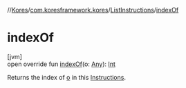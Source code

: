 //[Kores](../../../index.md)/[com.koresframework.kores](../index.md)/[ListInstructions](index.md)/[indexOf](index-of.md)

# indexOf

[jvm]\
open override fun [indexOf](index-of.md)(o: [Any](https://kotlinlang.org/api/latest/jvm/stdlib/kotlin/-any/index.html)): [Int](https://kotlinlang.org/api/latest/jvm/stdlib/kotlin/-int/index.html)

Returns the index of [o](index-of.md) in this [Instructions](../-instructions/index.md).
